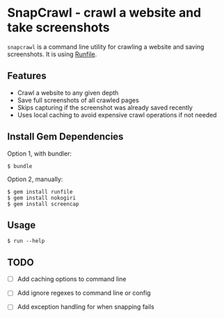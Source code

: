 # SnapCrawl - crawl a website and take screenshots

`snapcrawl` is a command line utility for crawling a website and saving
screenshots. It is using [Runfile](https://github.com/DannyBen/runfile).

## Features

- Crawl a website to any given depth
- Save full screenshots of all crawled pages
- Skips capturing if the screenshot was already saved recently
- Uses local caching to avoid expensive crawl operations if not needed

## Install Gem Dependencies

Option 1, with bundler:

	$ bundle

Option 2, manually:

	$ gem install runfile
	$ gem install nokogiri
	$ gem install screencap

## Usage

	$ run --help


## TODO

- [ ] Add caching options to command line
- [ ] Add ignore regexes to command line or config
- [ ] Add exception handling for when snapping fails




